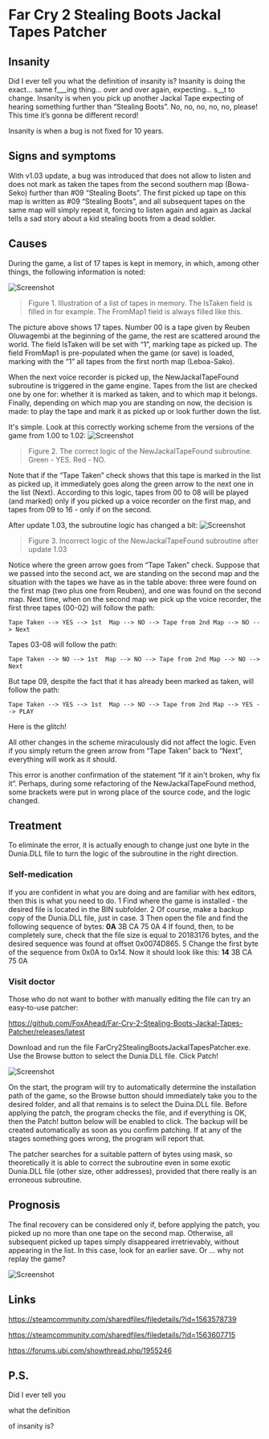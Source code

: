 # Far Cry 2 Stealing Boots Jackal Tapes Patcher
## Insanity
Did I ever tell you what the definition of insanity is? Insanity is doing the exact… same f___ing thing… over and over again, expecting… s__t to change. Insanity is when you pick up another Jackal Tape expecting of hearing something further than “Stealing Boots”. No, no, no, no, no, please! This time it’s gonna be different record!

Insanity is when a bug is not fixed for 10 years.
## Signs and symptoms
With v1.03 update, a bug was introduced that does not allow to listen and does not mark as taken the tapes from the second southern map (Bowa-Seko) further than #09 “Stealing Boots”. The first picked up tape on this map is written as #09 “Stealing Boots”, and all subsequent tapes on the same map will simply repeat it, forcing to listen again and again as Jackal tells a sad story about a kid stealing boots from a dead soldier.
## Causes
During the game, a list of 17 tapes is kept in memory, in which, among other things, the following information is noted:
 
![Screenshot](Screenshots/TapesTable.png?raw=true)
>Figure 1. Illustration of a list of tapes in memory. The IsTaken field is filled in for example. The FromMap1 field is always filled like this.

The picture above shows 17 tapes. Number 00 is a tape given by Reuben Oluwagembi at the beginning of the game, the rest are scattered around the world. The field IsTaken will be set with “1”, marking tape as picked up. The field FromMap1 is pre-populated when the game (or save) is loaded, marking with the “1” all tapes from the first north map (Leboa-Sako).

When the next voice recorder is picked up, the NewJackalTapeFound subroutine is triggered in the game engine. Tapes from the list are checked one by one for: whether it is marked as taken, and to which map it belongs. Finally, depending on which map you are standing on now, the decision is made: to play the tape and mark it as picked up or look further down the list.

It's simple. Look at this correctly working scheme from the versions of the game from 1.00 to 1.02: 
![Screenshot](Screenshots/Logic100.png?raw=true)
>Figure 2. The correct logic of the NewJackalTapeFound subroutine. Green - YES. Red - NO.

Note that if the “Tape Taken” check shows that this tape is marked in the list as picked up, it immediately goes along the green arrow to the next one in the list (Next). According to this logic, tapes from 00 to 08 will be played (and marked) only if you picked up a voice recorder on the first map, and tapes from 09 to 16 - only if on the second.

After update 1.03, the subroutine logic has changed a bit:
![Screenshot](Screenshots/Logic103.png?raw=true)
>Figure 3. Incorrect logic of the NewJackalTapeFound subroutine after update 1.03

Notice where the green arrow goes from “Tape Taken” check. Suppose that we passed into the second act, we are standing on the second map and the situation with the tapes we have as in the table above: three were found on the first map (two plus one from Reuben), and one was found on the second map. Next time, when on the second map we pick up the voice recorder, the first three tapes (00-02) will follow the path:

    Tape Taken --> YES --> 1st  Map --> NO --> Tape from 2nd Map --> NO --> Next
Tapes 03-08 will follow the path:

    Tape Taken --> NO --> 1st  Map --> NO --> Tape from 2nd Map --> NO --> Next
But tape 09, despite the fact that it has already been marked as taken, will follow the path:

    Tape Taken --> YES --> 1st  Map --> NO --> Tape from 2nd Map --> YES --> PLAY

Here is the glitch!

All other changes in the scheme miraculously did not affect the logic. Even if you simply return the green arrow from “Tape Taken” back to “Next”, everything will work as it should.

This error is another confirmation of the statement “If it ain't broken, why fix it”. Perhaps, during some refactoring of the NewJackalTapeFound method, some brackets were put in wrong place of the source code, and the logic changed.
## Treatment
To eliminate the error, it is actually enough to change just one byte in the Dunia.DLL file to turn the logic of the subroutine in the right direction.
### Self-medication
If you are confident in what you are doing and are familiar with hex editors, then this is what you need to do.
1	Find where the game is installed - the desired file is located in the BIN subfolder.
2	Of course, make a backup copy of the Dunia.DLL file, just in case.
3	Then open the file and find the following sequence of bytes:
**0A** 3B CA 75 0A
4	If found, then, to be completely sure, check that the file size is equal to 20183176 bytes, and the desired sequence was found at offset 0x0074D865.
5	Change the first byte of the sequence from 0x0A to 0x14. Now it should look like this:
**14** 3B CA 75 0A
### Visit doctor
Those who do not want to bother with manually editing the file can try an easy-to-use patcher:

https://github.com/FoxAhead/Far-Cry-2-Stealing-Boots-Jackal-Tapes-Patcher/releases/latest

Download and run the file FarCry2StealingBootsJackalTapesPatcher.exe. Use the Browse button to select the Dunia.DLL file. Click Patch!

![Screenshot](Screenshots/Patcher.png?raw=true)

On the start, the program will try to automatically determine the installation path of the game, so the Browse button should immediately take you to the desired folder, and all that remains is to select the Duina.DLL file. Before applying the patch, the program checks the file, and if everything is OK, then the Patch! button below will be enabled to click. The backup will be created automatically as soon as you confirm patching. If at any of the stages something goes wrong, the program will report that.

The patcher searches for a suitable pattern of bytes using mask, so theoretically it is able to correct the subroutine even in some exotic Dunia.DLL file (other size, other addresses), provided that there really is an erroneous subroutine.
## Prognosis
The final recovery can be considered only if, before applying the patch, you picked up no more than one tape on the second map. Otherwise, all subsequent picked up tapes simply disappeared irretrievably, without appearing in the list. In this case, look for an earlier save. Or ... why not replay the game?

![Screenshot](Screenshots/InGameGlutenFreeTape.jpg?raw=true)

## Links

https://steamcommunity.com/sharedfiles/filedetails/?id=1563578739

https://steamcommunity.com/sharedfiles/filedetails/?id=1563607715

https://forums.ubi.com/showthread.php/1955246

## P.S.
Did I ever tell you 

what the definition

of insanity is?
